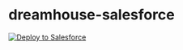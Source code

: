 # dreamhouse-salesforce
<a href="https://githubsfdeploy.herokuapp.com?owner=gabesumner&repo=dreamhouse-salesforce">
  <img alt="Deploy to Salesforce"
  src="https://raw.githubusercontent.com/afawcett/githubsfdeploy/master/deploy.png"/>
</a>
